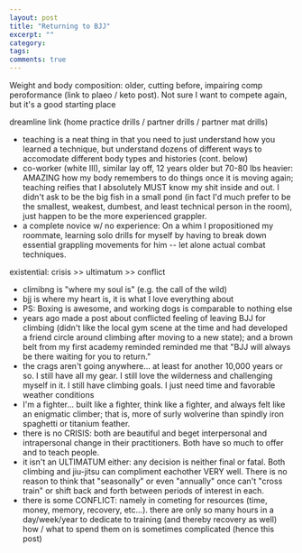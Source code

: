 ```yaml
---
layout: post
title: "Returning to BJJ"
excerpt: ""
category:
tags:
comments: true
---
```


Weight and body composition:  older, cutting before, impairing comp peroformance (link to plaeo / keto post).  Not sure I want to compete again, but it's a good starting place

dreamline link (home practice drills / partner drills / partner mat drills)

- teaching is a neat thing in that you need to just understand how you learned a technique, but understand dozens of different ways to accomodate different body types and histories (cont. below)
- co-worker (white III), similar lay off, 12 years older but 70-80 lbs heavier:  AMAZING how my body remembers to do things once it is moving again; teaching reifies that I absolutely MUST know my shit inside and out.  I didn't ask to be the big fish in a small pond (in fact I'd much prefer to be the smallest, weakest, dumbest, and least technical person in the room), just happen to be the more experienced grappler.
- a complete novice w/ no experience:  On a whim I propositioned my roommate, learning solo drills for myself by having to break down essential grappling movements for him -- let alone actual combat techniques.


existential: crisis >> ultimatum >> conflict
- climibng is "where my soul is" (e.g. the call of the wild)
- bjj is where my heart is, it is what I love everything about
- PS:  Boxing is awesome, and working dogs is comparable to nothing else
- years ago made a post about conflicted feeling of leaving BJJ for climbing (didn't like the local gym scene at the time and had developed a friend circle around climbing after moving to a new state); and a brown belt from my first academy reminded reminded me that "BJJ will always be there waiting for you to return."
- the crags aren't going anywhere... at least for another 10,000 years or so.  I still have all my gear.  I still love the wilderness and challenging myself in it.  I still have climbing goals.  I just need time and favorable weather conditions
- I'm a fighter... built like a fighter, think like a fighter, and always felt like an enigmatic climber; that is, more of surly wolverine than spindly iron spaghetti or titanium feather.
- there is no CRISIS:  both are beautiful and beget interpersonal and intrapersonal change in their practitioners.  Both have so much to offer and to teach people.
- it isn't an ULTIMATUM either:  any decision is neither final or fatal.  Both climbing and jiu-jitsu can compliment eachother VERY well.  There is no reason to think that "seasonally" or even "annually" once can't "cross train" or shift back and forth between periods of interest in each.
- there is some CONFLICT:  namely in cometing for resources (time, money, memory, recovery, etc...).  there are only so many hours in a day/week/year to dedicate to training (and thereby recovery as well) how / what to spend them on is sometimes complicated (hence this post)